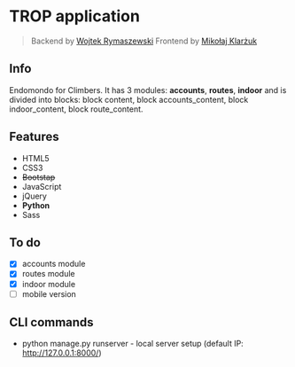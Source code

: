 # TROP application

> Backend by [Wojtek Rymaszewski](https://github.com/wrymaszewski)
> Frontend by [Mikołaj Klarżuk](https://github.com/daxtersky)

## Info

Endomondo for Climbers. It has 3 modules: <b>accounts</b>, <b>routes</b>, <b>indoor</b> and is divided into blocks: block content, block accounts_content, block indoor_content, block route_content.

## Features

- HTML5
- CSS3
- <s>Bootstap</s>
- JavaScript
- jQuery
- <strong>Python</strong>
- Sass

## To do

- [x] accounts module
- [x] routes module
- [x] indoor module
- [ ] mobile version

## CLI commands

* python manage.py runserver - local server setup (default IP: http://127.0.0.1:8000/)